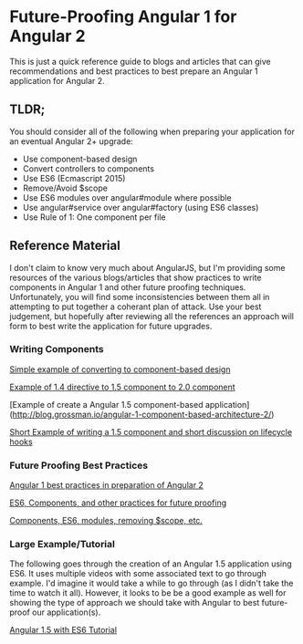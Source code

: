 # Future-Proofing Angular 1 for Angular 2

This is just a quick reference guide to blogs and articles that can give recommendations and best practices to best prepare an Angular 1 application for Angular 2. 

## TLDR;
You should consider all of the following when preparing your application for an eventual Angular 2+ upgrade:
* Use component-based design
* Convert controllers to components
* Use ES6  (Ecmascript 2015)
* Remove/Avoid $scope
* Use ES6 modules over angular#module where possible
* Use angular#service over angular#factory (using ES6 classes)
* Use Rule of 1: One component per file

## Reference Material
I don't claim to know very much about AngularJS, but I'm providing some resources of the various blogs/articles that show practices to write components in Angular 1 and other future proofing techniques. Unfortunately, you will find some inconsistencies between them all in attempting to put together a coherant plan of attack. Use your best judgement, but hopefully after reviewing all the references an approach will form to best write the application for future upgrades.

### Writing Components
[Simple example of converting to component-based design](http://juristr.com/blog/2016/06/from-ngcontroller-to-components/)

[Example of 1.4 directive to 1.5 component to 2.0 component](https://www.sitepoint.com/upgrade-to-angular-components/)

[Example of create a Angular 1.5 component-based application] (http://blog.grossman.io/angular-1-component-based-architecture-2/)

[Short Example of writing a 1.5 component and short discussion on lifecycle hooks](https://tests4geeks.com/build-angular-1-5-component-angularjs-tutorial/)

### Future Proofing Best Practices
[Angular 1 best practices in preparation of Angular 2](https://www.excella.com/insights/preparing-to-migrate-from-angular-1-x-to-angular-2-0)

[ES6, Components, and other practices for future proofing](http://orizens.com/wp/topics/5-steps-to-prepare-your-angular-1-code-to-angular-2/)

[Components, ES6, modules, removing $scope, etc. ](https://www.airpair.com/angularjs/posts/preparing-for-the-future-of-angularjs)

### Large Example/Tutorial
The following goes through the creation of an Angular 1.5 application using ES6. It uses multiple videos with some associated text to go through example. I'd imagine it would take a while to go through (as I didn't take the time to watch it all). However, it looks to be be a good example as well for showing the type of approach we should take with Angular to best future-proof our application(s).

[Angular 1.5 with ES6 Tutorial](tps://thinkster.io/angularjs-es6-tutorial)
